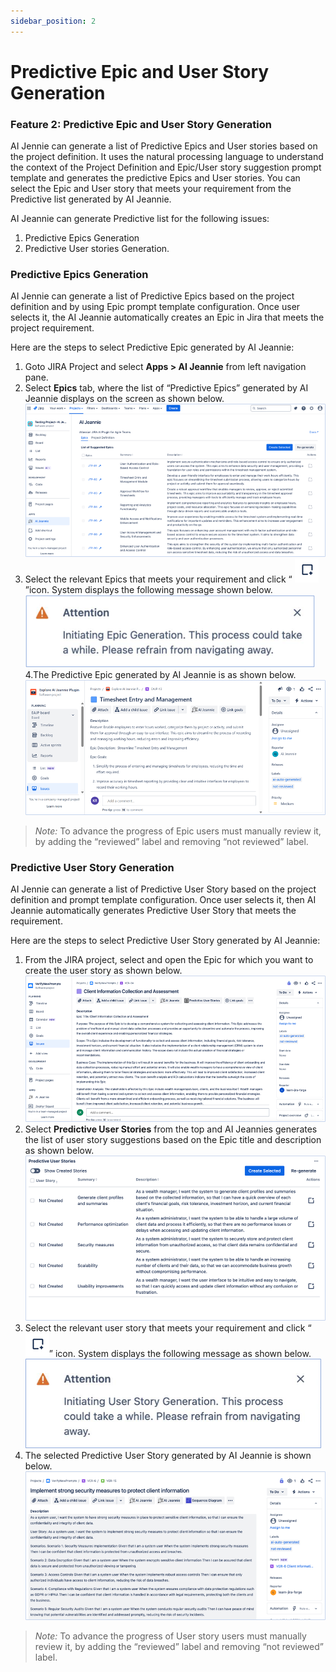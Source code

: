 ```yaml
---
sidebar_position: 2
---
```


# Predictive Epic and User Story Generation 

### Feature 2: Predictive Epic and User Story Generation  

AI Jennie can generate a list of Predictive Epics and User stories based on the project definition. It uses the natural processing language to understand the context of the Project Definition and Epic/User story suggestion prompt template and generates the predictive Epics and User stories. You can select the Epic and User story that meets your requirement from the Predictive list generated by AI Jeannie.

AI Jeannie can generate Predictive list for the following issues:

1.	Predictive Epics Generation 
2.	Predictive User stories Generation.

###  Predictive Epics Generation 

AI Jennie can generate a list of Predictive Epics based on the project definition and by using Epic prompt template configuration. Once user selects it, the AI Jeannie automatically creates an Epic in Jira that meets the project requirement.

Here are the steps to select Predictive Epic generated by AI Jeannie:

1. Goto JIRA Project and select **Apps > AI Jeannie** from left navigation pane. 
2. Select **Epics** tab, where the list of “Predictive Epics” generated by AI Jeannie displays on the screen as shown below.
        <img src="/screenshots/Usage/Predictive/ac-epic1.png" alt="Step 1" />
3. Select the relevant Epics that meets your requirement and click “ ![alt text](image.png)”icon.  System displays the following message shown below.
        <img src="/screenshots/Usage/Predictive/ac-epic2.png" alt="Step 2" />
4.The Predictive  Epic generated by AI Jeannie is as shown below. 
        <img src="/screenshots/Usage/Predictive/ac-epic3.png" alt="Step 3" />

>  *Note:* To advance the progress of Epic users must manually review it, by adding the “reviewed” label and removing “not reviewed” label.

###  Predictive User Story Generation 
 
 AI Jennie can generate a list of Predictive User Story based on the project definition and prompt template configuration. Once user selects it, then AI Jeannie automatically generates Predictive User Story that meets the requirement.

Here are the steps to select Predictive User Story generated by AI Jeannie:

1. From the JIRA project, select and open the Epic for which you want to create the user story as shown below. 
     <img src="/screenshots/Usage/Predictive/ac-userstory1.png" alt="Step 1" />
2. Select **Predictive User Stories** from the top and AI Jeannies generates the list of user story suggestions based on the Epic title and description as shown below.
        <img src="/screenshots/Usage/Predictive/ac-userstory2.png" alt="Step 2" />
3. Select the relevant user story that meets your requirement and click “![alt text](image-1.png)” icon. System displays the following message as shown below.
        <img src="/screenshots/Usage/Predictive/ac-userstory3.png" alt="Step 3" />
4. The selected Predictive User Story generated by AI Jeannie is shown below. 
        <img src="/screenshots/Usage/Predictive/ac-userstory4.png" alt="Step 4" />

>*Note:* To advance the progress of User story users must manually review it, by adding the “reviewed” label and removing “not reviewed” label.  